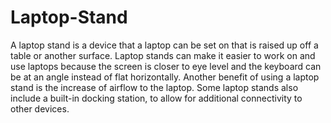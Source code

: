 # Laptop-Stand
A laptop stand is a device that a laptop can be set on that is raised up off a table or another surface. Laptop stands can make it easier to work on and use laptops because the screen is closer to eye level and the keyboard can be at an angle instead of flat horizontally. Another benefit of using a laptop stand is the increase of airflow to the laptop. Some laptop stands also include a built-in docking station, to allow for additional connectivity to other devices.
